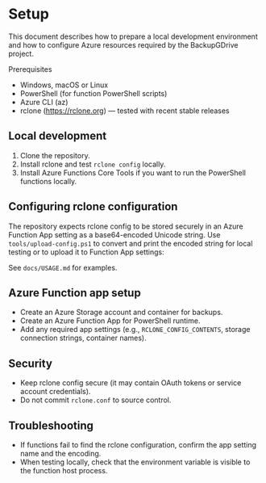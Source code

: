 # Setup

This document describes how to prepare a local development environment and how to configure Azure resources required by the BackupGDrive project.

Prerequisites

- Windows, macOS or Linux
- PowerShell (for function PowerShell scripts)
- Azure CLI (az)
- rclone (https://rclone.org) — tested with recent stable releases

## Local development

1. Clone the repository.
2. Install rclone and test `rclone config` locally.
3. Install Azure Functions Core Tools if you want to run the PowerShell functions locally.

## Configuring rclone configuration

The repository expects rclone config to be stored securely in an Azure Function App setting as a base64-encoded Unicode string. Use `tools/upload-config.ps1` to convert and print the encoded string for local testing or to upload it to Function App settings:

See `docs/USAGE.md` for examples.

## Azure Function app setup

- Create an Azure Storage account and container for backups.
- Create an Azure Function App for PowerShell runtime.
- Add any required app settings (e.g., `RCLONE_CONFIG_CONTENTS`, storage connection strings, container names).

## Security

- Keep rclone config secure (it may contain OAuth tokens or service account credentials).
- Do not commit `rclone.conf` to source control.

## Troubleshooting

- If functions fail to find the rclone configuration, confirm the app setting name and the encoding.
- When testing locally, check that the environment variable is visible to the function host process.